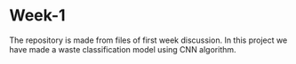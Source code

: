 # Week-1
The repository is made from files of first week discussion. In this project we have made a waste classification model using CNN algorithm.
